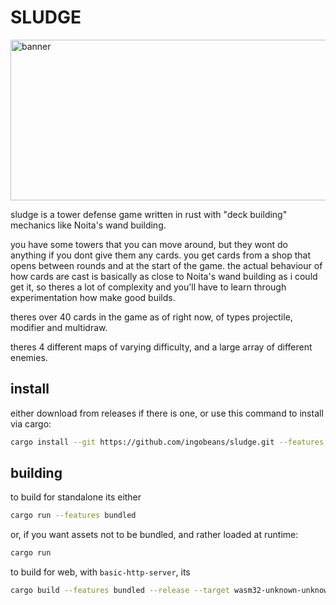 # SLUDGE

<img width="860" height="257" alt="banner" src="https://github.com/user-attachments/assets/d23c948d-a082-41ee-ac8b-a0913a761f29" />

sludge is a tower defense game written in rust with "deck building" mechanics like Noita's wand building. 

you have some towers that you can move around, but they wont do anything if you dont give them any cards. you get cards from a shop that opens between rounds and at the start of the game. the actual behaviour of how cards are cast is basically as close to Noita's wand building as i could get it, so theres a lot of complexity and you'll have to learn through experimentation how make good builds.

theres over 40 cards in the game as of right now, of types projectile, modifier and multidraw.

theres 4 different maps of varying difficulty, and a large array of different enemies.

## install

either download from releases if there is one, or use this command to install via cargo:
```sh
cargo install --git https://github.com/ingobeans/sludge.git --features bundled
```

## building

to build for standalone its either
```sh
cargo run --features bundled
```
or, if you want assets not to be bundled, and rather loaded at runtime:
```sh
cargo run
```

to build for web, with `basic-http-server`, its
```sh
cargo build --features bundled --release --target wasm32-unknown-unknown && cp target/wasm32-unknown-unknown/release/sludge.wasm web/ && basic-http-server web/
```